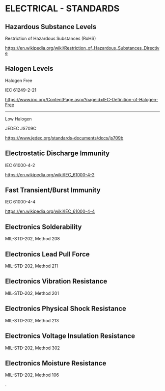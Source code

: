 # ELECTRICAL - STANDARDS

## Hazardous Substance Levels

Restriction of Hazardous Substances (RoHS)

https://en.wikipedia.org/wiki/Restriction_of_Hazardous_Substances_Directive

## Halogen Levels

Halogen Free

IEC 61249-2-21

https://www.ipc.org/ContentPage.aspx?pageid=IEC-Definition-of-Halogen-Free

---

Low Halogen

JEDEC JS709C

https://www.jedec.org/standards-documents/docs/js709b

## Electrostatic Discharge Immunity

IEC 61000-4-2

https://en.wikipedia.org/wiki/IEC_61000-4-2

## Fast Transient/Burst Immunity

IEC 61000-4-4

https://en.wikipedia.org/wiki/IEC_61000-4-4

## Electronics Solderability

MIL-STD-202, Method 208

## Electronics Lead Pull Force

MIL-STD-202, Method 211

## Electronics Vibration Resistance

MIL-STD-202, Method 201 

## Electronics Physical Shock Resistance

MIL-STD-202, Method 213

## Electronics Voltage Insulation Resistance

MIL-STD-202, Method 302

## Electronics Moisture Resistance

MIL-STD-202, Method 106












.

